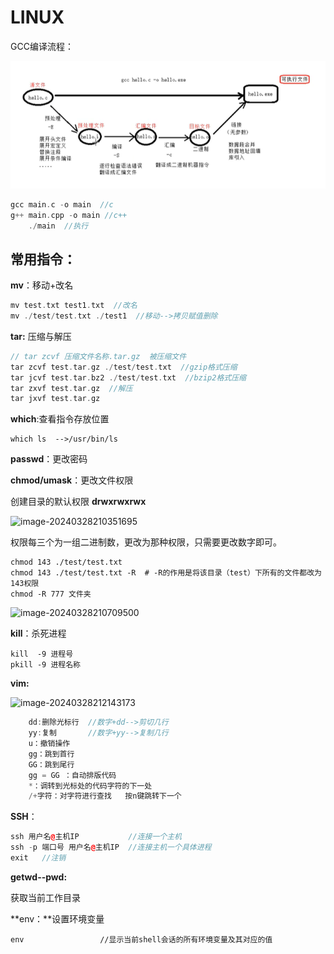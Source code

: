 # LINUX

GCC编译流程：

![image-20240327205803842](LINUX.assets/image-20240327205803842.png)

```c++
gcc main.c -o main  //c
g++ main.cpp -o main //c++
    ./main  //执行
```

## **常用指令：**

**mv**：移动+改名

```c++
mv test.txt test1.txt  //改名
mv ./test/test.txt ./test1  //移动-->拷贝赋值删除
```

**tar:** 压缩与解压

```c++
// tar zcvf 压缩文件名称.tar.gz  被压缩文件
tar zcvf test.tar.gz ./test/test.txt  //gzip格式压缩
tar jcvf test.tar.bz2 ./test/test.txt  //bzip2格式压缩
tar zxvf test.tar.gz  //解压
tar jxvf test.tar.gz
```

**which**:查看指令存放位置

```shell
which ls  -->/usr/bin/ls
```

**passwd**：更改密码

**chmod/umask**：更改文件权限

创建目录的默认权限 **drwxrwxrwx**

![image-20240328210351695](C++基础.assets/image-20240328210351695.png)

权限每三个为一组二进制数，更改为那种权限，只需要更改数字即可。

```shell
chmod 143 ./test/test.txt
chmod 143 ./test/test.txt -R  # -R的作用是将该目录（test）下所有的文件都改为143权限
chmod -R 777 文件夹    
```

![image-20240328210709500](C++基础.assets/image-20240328210709500.png)

**kill**：杀死进程

```shell
kill  -9 进程号
pkill -9 进程名称
```

**vim:**

![image-20240328212143173](C++基础.assets/image-20240328212143173.png)

```c++
	dd:删除光标行  //数字+dd-->剪切几行
	yy:复制       //数字+yy-->复制几行
	u：撤销操作 
    gg：跳到首行
    GG：跳到尾行
	gg = GG ：自动排版代码
	*：调转到光标处的代码字符的下一处
	/+字符：对字符进行查找   按n键跳转下一个
```

**SSH**：

```c++
ssh 用户名@主机IP           //连接一个主机
ssh -p 端口号 用户名@主机IP  //连接主机一个具体进程
exit   //注销
```



**getwd--pwd:**

获取当前工作目录

**env：**设置环境变量

```nginx
env 				//显示当前shell会话的所有环境变量及其对应的值
```

